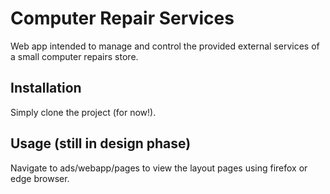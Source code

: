 #  Computer Repair Services

Web app intended to manage and control the provided external services of a small computer repairs store.

## Installation
Simply clone the project (for now!).

## Usage (still in design phase)
Navigate to ads/webapp/pages to view the layout pages using firefox or edge browser.
